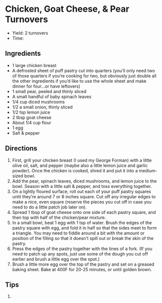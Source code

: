 [1]: http://www.ramshackleglam.com/2011/01/27/chicken-goat-cheese-pear-turnovers/

Chicken, Goat Cheese, & Pear Turnovers
==========
+ Yield: 2 turnovers
+ Time:

Ingredients
---------
+ 1 large chicken breast
+ A defrosted sheet of puff pastry cut into quarters (you’ll only need two of those quarters if you’re cooking for two, but obviously just double all the other ingredients if you’d like to use the whole sheet and make dinner for four…or have leftovers)
+ 1 small pear, peeled and thinly sliced
+ A small handful of baby spinach leaves
+ 1/4 cup diced mushrooms
+ 1/2 a small onion, thinly sliced
+ 1/2 tsp lemon juice
+ 2 tbsp goat cheese
+ About 1/4 cup flour
+ 1 egg
+ Salt & pepper

Directions
---------
1. First, grill your chicken breast (I used my George Forman) with a little olive oil, salt, and pepper (maybe also a little lemon juice and garlic powder). Once the chicken is cooked, shred it and put it into a medium-sized bowl.
2. Add the pear, spinach leaves, diced mushrooms, and lemon juice to the bowl. Season with a little salt & pepper, and toss everything together.
3. On a lightly floured surface, roll out each of your puff pastry squares until they’re around 7 or 8 inches square. Cut off any irregular edges to make a nice, even square (reserve the pieces you cut off in case you need to do a little patch job later on).
4. Spread 1 tbsp of goat cheese onto one side of each pastry square, and then top with half of the chicken/pear mixture.
5. In a small bowl, beat 1 egg with 1 tsp of water. Brush the edges of the pastry square with egg, and fold it in half so that the sides meet to form a triangle. You may need to fiddle around a bit with the amount or position of the filling so that it doesn't spill out or break the skin of the pastry.
6. Press the edges of the pastry together with the tines of a fork. (If you need to patch up any spots, just use some of the dough you cut off earlier and brush a little egg over the spot.)
7. Brush a little more egg over the top of the pastry and set on a greased baking sheet. Bake at 400F for 20-25 minutes, or until golden brown.

Tips
----------
1.